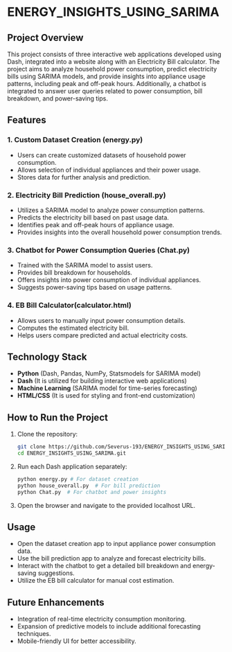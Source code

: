 # ENERGY_INSIGHTS_USING_SARIMA


## Project Overview
This project consists of three interactive web applications developed using Dash, integrated into a website along with an Electricity Bill calculator. The project aims to analyze household power consumption, predict electricity bills using SARIMA models, and provide insights into appliance usage patterns, including peak and off-peak hours. Additionally, a chatbot is integrated to answer user queries related to power consumption, bill breakdown, and power-saving tips.

## Features
### 1. Custom Dataset Creation (energy.py)
- Users can create customized datasets of household power consumption.
- Allows selection of individual appliances and their power usage.
- Stores data for further analysis and prediction.

### 2. Electricity Bill Prediction (house_overall.py)
- Utilizes a SARIMA model to analyze power consumption patterns.
- Predicts the electricity bill based on past usage data.
- Identifies peak and off-peak hours of appliance usage.
- Provides insights into the overall household power consumption trends.

### 3. Chatbot for Power Consumption Queries (Chat.py)
- Trained with the SARIMA model to assist users.
- Provides bill breakdown for households.
- Offers insights into power consumption of individual appliances.
- Suggests power-saving tips based on usage patterns.

### 4. EB Bill Calculator(calculator.html)
- Allows users to manually input power consumption details.
- Computes the estimated electricity bill.
- Helps users compare predicted and actual electricity costs.

## Technology Stack
- **Python** (Dash, Pandas, NumPy, Statsmodels for SARIMA model)
- **Dash** (It is utilized for building interactive web applications)
- **Machine Learning** (SARIMA model for time-series forecasting)
- **HTML/CSS** (It is used for styling and front-end customization)

## How to Run the Project
1. Clone the repository:
   ```bash
   git clone https://github.com/Severus-193/ENERGY_INSIGHTS_USING_SARIMA.git
   cd ENERGY_INSIGHTS_USING_SARIMA.git
   ```

2. Run each Dash application separately:
   ```bash
   python energy.py # For dataset creation
   python house_overall.py  # For bill prediction
   python Chat.py  # For chatbot and power insights
   ```
3. Open the browser and navigate to the provided localhost URL.

## Usage
- Open the dataset creation app to input appliance power consumption data.
- Use the bill prediction app to analyze and forecast electricity bills.
- Interact with the chatbot to get a detailed bill breakdown and energy-saving suggestions.
- Utilize the EB bill calculator for manual cost estimation.

## Future Enhancements
- Integration of real-time electricity consumption monitoring.
- Expansion of predictive models to include additional forecasting techniques.
- Mobile-friendly UI for better accessibility.


